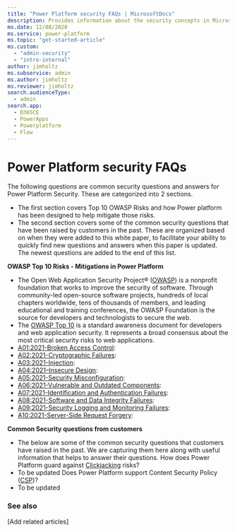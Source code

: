 ```yaml
---
title: "Power Platform security FAQs | MicrosoftDocs"
description: Provides information about the security concepts in Microsoft Dataverse.
ms.date: 12/08/2020
ms.service: power-platform
ms.topic: "get-started-article"
ms.custom: 
  - "admin-security"
  - "intro-internal"
author: jimholtz
ms.subservice: admin
ms.author: jimholtz
ms.reviewer: jimholtz
search.audienceType: 
  - admin
search.app:
  - D365CE
  - PowerApps
  - Powerplatform
  - Flow
---
```

# Power Platform security FAQs

The following questions are common security questions and answers for Power Platform Security. These are categorized into 2 sections.
  - The first section covers Top 10 OWASP Risks and how Power platform has been designed to help mitigate those risks.
  - The second section covers some of the common security questions that have been raised by customers in the past. These are organized based on when they were added to this white paper, to facilitate your ability to quickly find new questions and answers when this paper is updated. The newest questions are added to the end of this list.

**OWASP Top 10 Risks - Mitigations in Power Platform**
  - The Open Web Application Security Project® ([OWASP](https://owasp.org/about/)) is a nonprofit foundation that works to improve the security of software. Through community-led open-source software projects, hundreds of local chapters worldwide, tens of thousands of members, and leading educational and training conferences, the OWASP Foundation is the source for developers and technologists to secure the web.
  - The [OWASP Top 10](https://owasp.org/www-project-top-ten/) is a standard awareness document for developers and web application security. It represents a broad consensus about the most critical security risks to web applications.
  - [A01:2021-Broken Access Control](https://owasp.org/Top10/A01_2021-Broken_Access_Control/):
  - [A02:2021-Cryptographic Failures](https://owasp.org/Top10/A02_2021-Cryptographic_Failures/):
  - [A03:2021-Injection](https://owasp.org/Top10/A03_2021-Injection/):
  - [A04:2021–Insecure Design](https://owasp.org/Top10/A04_2021-Insecure_Design/):
  - [A05:2021-Security Misconfiguration](https://owasp.org/Top10/A05_2021-Security_Misconfiguration/):
  - [A06:2021-Vulnerable and Outdated Components](https://owasp.org/Top10/A06_2021-Vulnerable_and_Outdated_Components/):
  - [A07:2021-Identification and Authentication Failures](https://owasp.org/Top10/A07_2021-Identification_and_Authentication_Failures/):
  - [A08:2021-Software and Data Integrity Failures](https://owasp.org/Top10/A08_2021-Software_and_Data_Integrity_Failures/):
  - [A09:2021-Security Logging and Monitoring Failures](https://owasp.org/Top10/A09_2021-Security_Logging_and_Monitoring_Failures/):
  - [A10:2021-Server-Side Request Forgery](https://owasp.org/Top10/A10_2021-Server-Side_Request_Forgery_%28SSRF%29/):

  **Common Security questions from customers**
  - The below are some of the common security questions that customers have raised in the past. We are capturing them here along with useful information that helps to answer their questions.
  How does Power Platform guard against [Clickjacking](https://owasp.org/www-community/attacks/Clickjacking) risks?
  - To be updated
  Does Power Platform support Content Security Policy ([CSP](https://owasp.org/www-community/controls/Content_Security_Policy))?
  - To be updated



### See also
[Add related articles]


